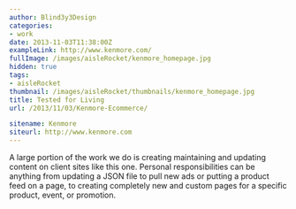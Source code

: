 ```yaml
---
author: Blind3y3Design
categories:
- work
date: 2013-11-03T11:38:00Z
exampleLink: http://www.kenmore.com/
fullImage: /images/aisleRocket/kenmore_homepage.jpg
hidden: true
tags:
- aisleRocket
thumbnail: /images/aisleRocket/thumbnails/kenmore_homepage.jpg
title: Tested for Living
url: /2013/11/03/Kenmore-Ecommerce/

sitename: Kenmore
siteurl: http://www.kenmore.com
---
```


A large portion of the work we do is creating maintaining and updating content on client sites like this one. Personal responsibilities can be anything from updating a JSON file to pull new ads or putting a product feed on a page, to creating completely new and custom pages for a specific product, event, or promotion.